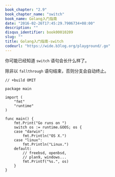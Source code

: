 ```yaml
---
book_chapter: "2.9"
book_chapter_name: "switch"
book_name: Golang入门指南
date: "2016-02-26T17:45:29.7906734+08:00"
description: ""
disqus_identifier: book00010209
slug: ""
title: Golang入门指南-switch
codeurl: "https://wide.b3log.org/playground/.go"
---
```





你可能已经知道 `switch` 语句会长什么样了。

除非以 `fallthrough` 语句结束，否则分支会自动终止。

```
// +build OMIT

package main

import (
	"fmt"
	"runtime"
)

func main() {
	fmt.Print("Go runs on ")
	switch os := runtime.GOOS; os {
	case "darwin":
		fmt.Println("OS X.")
	case "linux":
		fmt.Println("Linux.")
	default:
		// freebsd, openbsd,
		// plan9, windows...
		fmt.Printf("%s.", os)
	}
}

```

